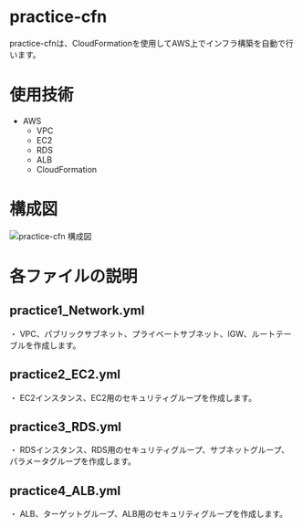 # practice-cfn
practice-cfnは、CloudFormationを使用してAWS上でインフラ構築を自動で行います。  
# 使用技術
- AWS
  - VPC
  - EC2
  - RDS
  - ALB
  - CloudFormation  
# 構成図
![practice-cfn 構成図](https://user-images.githubusercontent.com/95961416/151158194-b4077948-49cd-4231-80eb-bee6c1a5dbd6.png)
# 各ファイルの説明  
## practice1_Network.yml
・ VPC、パブリックサブネット、プライベートサブネット、IGW、ルートテーブルを作成します。  
## practice2_EC2.yml
・ EC2インスタンス、EC2用のセキュリティグループを作成します。  
## practice3_RDS.yml
・ RDSインスタンス、RDS用のセキュリティグループ、サブネットグループ、パラメータグループを作成します。  
## practice4_ALB.yml
・ ALB、ターゲットグループ、ALB用のセキュリティグループを作成します。

